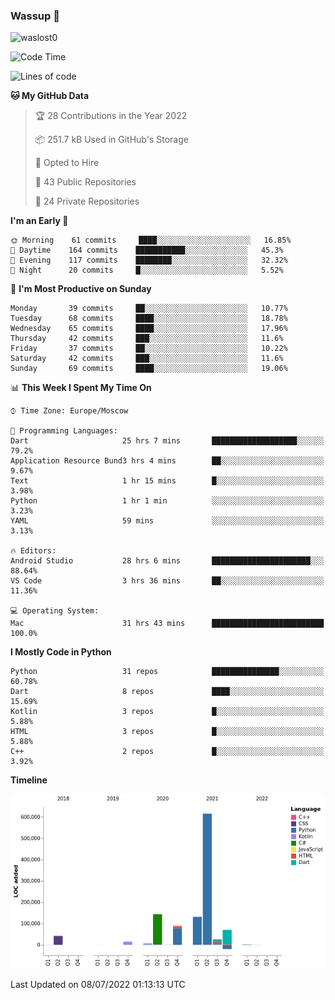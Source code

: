 ### Wassup 👋

<p align="left"> <img src="https://komarev.com/ghpvc/?username=waslost0" alt="waslost0" /></p>

<!--START_SECTION:waka-->
![Code Time](http://img.shields.io/badge/Code%20Time-0%20secs-blue)

![Lines of code](https://img.shields.io/badge/From%20Hello%20World%20I%27ve%20Written-1%20Million%20lines%20of%20code-blue)

**🐱 My GitHub Data** 

> 🏆 28 Contributions in the Year 2022
 > 
> 📦 251.7 kB Used in GitHub's Storage 
 > 
> 💼 Opted to Hire
 > 
> 📜 43 Public Repositories 
 > 
> 🔑 24 Private Repositories  
 > 
**I'm an Early 🐤** 

```text
🌞 Morning    61 commits     ████░░░░░░░░░░░░░░░░░░░░░   16.85% 
🌆 Daytime    164 commits    ███████████░░░░░░░░░░░░░░   45.3% 
🌃 Evening    117 commits    ████████░░░░░░░░░░░░░░░░░   32.32% 
🌙 Night      20 commits     █░░░░░░░░░░░░░░░░░░░░░░░░   5.52%

```
📅 **I'm Most Productive on Sunday** 

```text
Monday       39 commits     ██░░░░░░░░░░░░░░░░░░░░░░░   10.77% 
Tuesday      68 commits     ████░░░░░░░░░░░░░░░░░░░░░   18.78% 
Wednesday    65 commits     ████░░░░░░░░░░░░░░░░░░░░░   17.96% 
Thursday     42 commits     ███░░░░░░░░░░░░░░░░░░░░░░   11.6% 
Friday       37 commits     ██░░░░░░░░░░░░░░░░░░░░░░░   10.22% 
Saturday     42 commits     ███░░░░░░░░░░░░░░░░░░░░░░   11.6% 
Sunday       69 commits     ████░░░░░░░░░░░░░░░░░░░░░   19.06%

```


📊 **This Week I Spent My Time On** 

```text
⌚︎ Time Zone: Europe/Moscow

💬 Programming Languages: 
Dart                     25 hrs 7 mins       ███████████████████░░░░░░   79.2% 
Application Resource Bund3 hrs 4 mins        ██░░░░░░░░░░░░░░░░░░░░░░░   9.67% 
Text                     1 hr 15 mins        █░░░░░░░░░░░░░░░░░░░░░░░░   3.98% 
Python                   1 hr 1 min          ░░░░░░░░░░░░░░░░░░░░░░░░░   3.23% 
YAML                     59 mins             ░░░░░░░░░░░░░░░░░░░░░░░░░   3.13%

🔥 Editors: 
Android Studio           28 hrs 6 mins       ██████████████████████░░░   88.64% 
VS Code                  3 hrs 36 mins       ██░░░░░░░░░░░░░░░░░░░░░░░   11.36%

💻 Operating System: 
Mac                      31 hrs 43 mins      █████████████████████████   100.0%

```

**I Mostly Code in Python** 

```text
Python                   31 repos            ███████████████░░░░░░░░░░   60.78% 
Dart                     8 repos             ████░░░░░░░░░░░░░░░░░░░░░   15.69% 
Kotlin                   3 repos             █░░░░░░░░░░░░░░░░░░░░░░░░   5.88% 
HTML                     3 repos             █░░░░░░░░░░░░░░░░░░░░░░░░   5.88% 
C++                      2 repos             █░░░░░░░░░░░░░░░░░░░░░░░░   3.92%

```


**Timeline**

![Chart not found](https://raw.githubusercontent.com/waslost0/waslost0/master/charts/bar_graph.png) 


 Last Updated on 08/07/2022 01:13:13 UTC
<!--END_SECTION:waka-->


